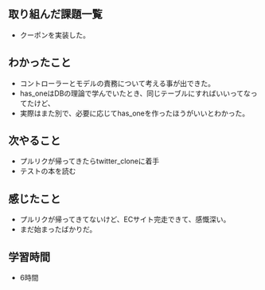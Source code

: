 ## 取り組んだ課題一覧
- クーポンを実装した。

## わかったこと
- コントローラーとモデルの責務について考える事が出できた。
- has_oneはDBの理論で学んでいたとき、同じテーブルにすればいいってなってたけど、
- 実際はまた別で、必要に応じてhas_oneを作ったほうがいいとわかった。    

## 次やること
- プルリクが帰ってきたらtwitter_cloneに着手
- テストの本を読む

## 感じたこと
- プルリクが帰ってきてないけど、ECサイト完走できて、感慨深い。
- まだ始まったばかりだ。

## 学習時間
- 6時間